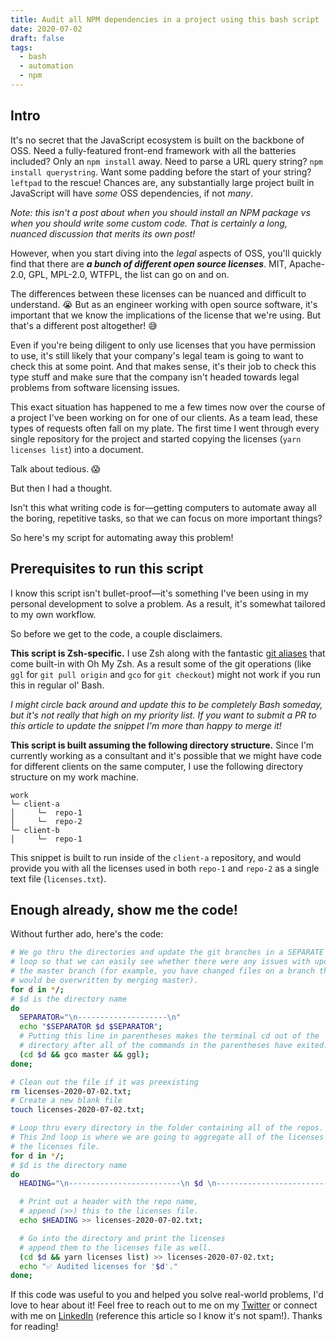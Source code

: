 ```yaml
---
title: Audit all NPM dependencies in a project using this bash script
date: 2020-07-02
draft: false
tags:
  - bash
  - automation
  - npm
---
```


## Intro

It's no secret that the JavaScript ecosystem is built on the backbone of OSS. Need a fully-featured front-end framework with all the batteries included? Only an `npm install` away. Need to parse a URL query string? `npm install querystring`. Want some padding before the start of your string? `leftpad` to the rescue! Chances are, any substantially large project built in JavaScript will have _some_ OSS dependencies, if not _many_.

_Note: this isn't a post about when you should install an NPM package vs when you should write some custom code. That is certainly a long, nuanced discussion that merits its own post!_

However, when you start diving into the _legal_ aspects of OSS, you'll quickly find that there are _**a bunch of different open source licenses**_. MIT, Apache-2.0, GPL, MPL-2.0, WTFPL, the list can go on and on.

The differences between these licenses can be nuanced and difficult to understand. 😭 But as an engineer working with open source software, it's important that we know the implications of the license that we're using. But that's a different post altogether! 😅

Even if you're being diligent to only use licenses that you have permission to use, it's still likely that your company's legal team is going to want to check this at some point. And that makes sense, it's their job to check this type stuff and make sure that the company isn't headed towards legal problems from software licensing issues.

This exact situation has happened to me a few times now over the course of a project I've been working on for one of our clients. As a team lead, these types of requests often fall on my plate. The first time I went through every single repository for the project and started copying the licenses (`yarn licenses list`) into a document.

Talk about tedious. 😱

But then I had a thought.

Isn't this what writing code is for—getting computers to automate away all the boring, repetitive tasks, so that we can focus on more important things?

So here's my script for automating away this problem!

## Prerequisites to run this script

I know this script isn't bullet-proof—it's something I've been using in my personal development to solve a problem. As a result, it's somewhat tailored to my own workflow.

So before we get to the code, a couple disclaimers.

**This script is Zsh-specific.** I use Zsh along with the fantastic [git aliases](https://github.com/ohmyzsh/ohmyzsh/wiki/Cheatsheet#git) that come built-in with Oh My Zsh. As a result some of the git operations (like `ggl` for `git pull origin` and `gco` for `git checkout`) might not work if you run this in regular ol' Bash.

_I might circle back around and update this to be completely Bash someday, but it's not really that high on my priority list. If you want to submit a PR to this article to update the snippet I'm more than happy to merge it!_

**This script is built assuming the following directory structure.** Since I'm currently working as a consultant and it's possible that we might have code for different clients on the same computer, I use the following directory structure on my work machine.

```
work
└─ client-a
│     └─  repo-1
│     └─  repo-2
└─ client-b
│     └─  repo-1
```

This snippet is built to run inside of the `client-a` repository, and would provide you with all the licenses used in both `repo-1` and `repo-2` as a single text file (`licenses.txt`).

## Enough already, show me the code!

Without further ado, here's the code:

```bash
# We go thru the directories and update the git branches in a SEPARATE
# loop so that we can easily see whether there were any issues with updating
# the master branch (for example, you have changed files on a branch that
# would be overwritten by merging master).
for d in */;
# $d is the directory name
do
  SEPARATOR="\n--------------------\n"
  echo "$SEPARATOR $d $SEPARATOR";
  # Putting this line in parentheses makes the terminal cd out of the
  # directory after all of the commands in the parentheses have exited.
  (cd $d && gco master && ggl);
done;

# Clean out the file if it was preexisting
rm licenses-2020-07-02.txt;
# Create a new blank file
touch licenses-2020-07-02.txt;

# Loop thru every directory in the folder containing all of the repos.
# This 2nd loop is where we are going to aggregate all of the licenses into
# the licenses file.
for d in */;
# $d is the directory name
do
  HEADING="\n-------------------------\n $d \n-------------------------\n";

  # Print out a header with the repo name,
  # append (>>) this to the licenses file.
  echo $HEADING >> licenses-2020-07-02.txt;

  # Go into the directory and print the licenses
  # append them to the licenses file as well.
  (cd $d && yarn licenses list) >> licenses-2020-07-02.txt;
  echo "✅ Audited licenses for '$d'."
done;
```

If this code was useful to you and helped you solve real-world problems, I'd love to hear about it! Feel free to reach out to me on my [Twitter](https://twitter.com/benjamminj) or connect with me on [LinkedIn](https://www.linkedin.com/in/benjamin-d-johnson/) (reference this article so I know it's not spam!). Thanks for reading!

